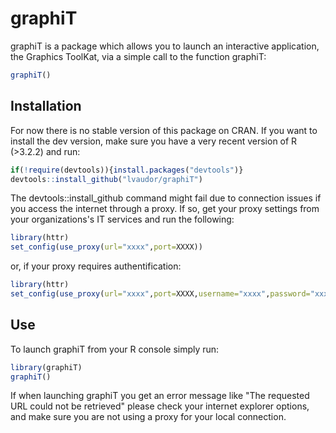 # graphiT

graphiT is a package which allows you to launch an interactive application, the Graphics ToolKat, via a simple call to the function graphiT:

```r
graphiT()
```

## Installation

For now there is no stable version of this package on CRAN. If you want to install the dev version, make sure you have a very recent version of R (>3.2.2) and run:

```r
if(!require(devtools)){install.packages("devtools")}
devtools::install_github("lvaudor/graphiT")
```

The devtools::install_github command might fail due to connection issues if you access the internet through a proxy. If so, get your proxy settings from your organizations's IT services and run the following:

```r
library(httr)
set_config(use_proxy(url="xxxx",port=XXXX))
```

or, if your proxy requires authentification:

```r
library(httr)
set_config(use_proxy(url="xxxx",port=XXXX,username="xxxx",password="xxxx"))
```

## Use

To launch graphiT from your R console simply run:

```r
library(graphiT)
graphiT()
```

If when launching graphiT you get an error message like "The requested URL could not be retrieved" please check your internet explorer options, and make sure you are not using a proxy for your local connection. 